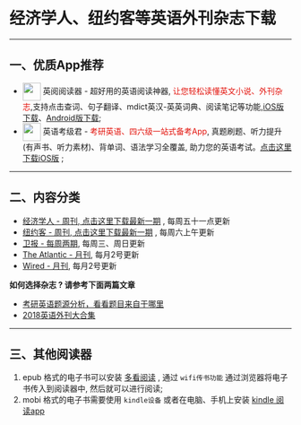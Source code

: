 # 经济学人、纽约客等英语外刊杂志下载
---------------------

## 一、优质App推荐

* <img align="center" src="https://ereader.link/images/ereader.png" width="32px" /> 英阅阅读器 - 超好用的英语阅读神器, <font color="#e3120b">让您轻松读懂英文小说、外刊杂志</font>,支持点击查词、句子翻译、mdict英汉-英英词典、阅读笔记等功能,[iOS版下载](https://apps.apple.com/cn/app/ereader-%E8%8B%B1%E9%98%85%E9%98%85%E8%AF%BB%E5%99%A8/id1558805880)、[Android版下载](https://www.coolapk.com/apk/283424);
* <img align="center" src="https://img-blog.csdnimg.cn/909634eacf664a8f8f5fc41ec648bb1c.png" width="32px" /> 英语考级君 - <font color="#e3120b">考研英语、四六级一站式备考App</font>, 真题刷题、听力提升(有声书、听力素材)、背单词、语法学习全覆盖, 助力您的英语考试。[点击这里下载iOS版](https://apps.apple.com/id/app/%E8%8B%B1%E8%AF%AD%E8%80%83%E7%BA%A7%E5%90%9B-%E8%8B%B1%E8%AF%AD%E8%80%83%E8%AF%95%E5%A4%87%E8%80%83-%E6%82%A8%E7%9A%84%E8%8B%B1%E8%AF%AD%E7%9C%9F%E9%A2%98%E4%BC%B4%E4%BE%A3/id1585354395) ;

---------------------

## 二、内容分类

* [经济学人 - 周刊, 点击这里下载最新一期](01_economist/te_2023.01.21) , 每周五十一点更新
* [纽约客 - 周刊, 点击这里下载最新一期](02_new_yorker/2023.01.16) , 每周六上午更新
* [卫报 - 每周两期](09_guardian/), 每周三、周日更新
* [The Atlantic - 月刊](04_atlantic), 每月2号更新
* [Wired - 月刊](05_wired), 每月2号更新

**如何选择杂志 ? 请参考下面两篇文章**

* [考研英语题源分析，看看题目来自于哪里](https://zhuanlan.zhihu.com/p/25051680)
* [2018英语外刊大合集](https://zhuanlan.zhihu.com/p/54181221)


-------------------------------------
## 三、其他阅读器

1. epub 格式的电子书可以安装 [多看阅读](https://www.duokan.com/product) ,  通过 `wifi传书功能` 通过浏览器将电子书传入到阅读器中, 然后就可以进行阅读;
2. mobi 格式的电子书需要使用 `kindle设备` 或者在电脑、手机上安装 [kindle 阅读app](https://www.amazon.cn/kindle-dbs/fd/kcp/ref=sv_kinc_0)
